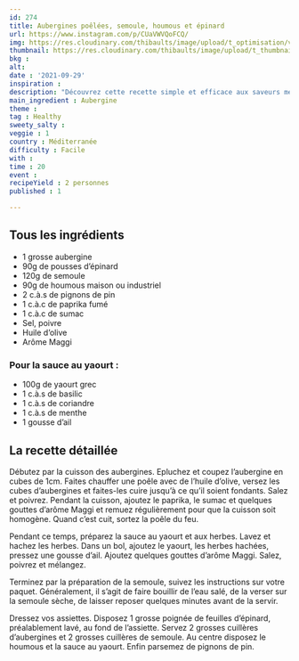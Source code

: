```yaml
---
id: 274
title: Aubergines poêlées, semoule, houmous et épinard
url: https://www.instagram.com/p/CUaVWVQoFCQ/
img: https://res.cloudinary.com/thibaults/image/upload/t_optimisation/v1633001492/Recipes/20210929_aubergines_semoule_epinard.jpg
thumbnail: https://res.cloudinary.com/thibaults/image/upload/t_thumbnail_josie/v1633001492/Recipes/20210929_aubergines_semoule_epinard.jpg
bkg : 
alt: 
date : '2021-09-29'
inspiration : 
description: "Découvrez cette recette simple et efficace aux saveurs méditerranéennes : aubergine à la poêle, semoule, houmous, pousses d’épinard et sauce au yaourt."
main_ingredient : Aubergine
theme : 
tag : Healthy
sweety_salty : 
veggie : 1
country : Méditerranée
difficulty : Facile
with : 
time : 20
event : 
recipeYield : 2 personnes
published : 1

---
```


## Tous les ingrédients
 - 1 grosse aubergine
 - 90g de pousses d’épinard
 - 120g de semoule
 - 90g de houmous maison ou industriel
 - 2 c.à.s de pignons de pin
 - 1 c.à.c de paprika fumé
 - 1 c.à.c de sumac
 - Sel, poivre
 - Huile d’olive
 - Arôme Maggi

### Pour la sauce au yaourt :
 - 100g de yaourt grec
 - 1 c.à.s de basilic
 - 1 c.à.s de coriandre
 - 1 c.à.s de menthe
 - 1 gousse d’ail

## La recette détaillée
Débutez par la cuisson des aubergines. Epluchez et coupez l’aubergine en cubes de 1cm. Faites chauffer une poêle avec de l’huile d’olive, versez les cubes d’aubergines et faites-les cuire jusqu’à ce qu’il soient fondants. Salez et poivrez. Pendant la cuisson, ajoutez le paprika, le sumac et quelques gouttes d’arôme Maggi et remuez régulièrement pour que la cuisson soit homogène. Quand c’est cuit, sortez la poêle du feu.

Pendant ce temps, préparez la sauce au yaourt et aux herbes. Lavez et hachez les herbes. Dans un bol, ajoutez le yaourt, les herbes hachées, pressez une gousse d’ail. Ajoutez quelques gouttes d’arôme Maggi. Salez, poivrez et mélangez.

Terminez par la préparation de la semoule, suivez les instructions sur votre paquet. Généralement, il s’agit de faire bouillir de l’eau salé, de la verser sur la semoule sèche, de laisser reposer quelques minutes avant de la servir.

Dressez vos assiettes. Disposez 1 grosse poignée de feuilles d’épinard, préalablement lavé, au fond de l’assiette. Servez 2 grosses cuillères d’aubergines et 2 grosses cuillères de semoule. Au centre disposez le houmous et la sauce au yaourt. Enfin parsemez de pignons de pin.